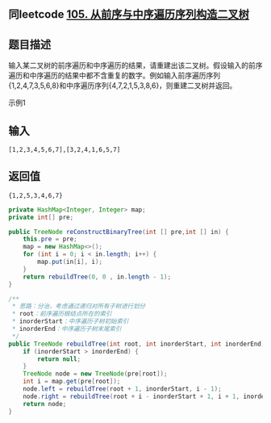 ## 同leetcode [105. 从前序与中序遍历序列构造二叉树](https://leetcode-cn.com/problems/construct-binary-tree-from-preorder-and-inorder-traversal/)

## 题目描述

输入某二叉树的前序遍历和中序遍历的结果，请重建出该二叉树。假设输入的前序遍历和中序遍历的结果中都不含重复的数字。例如输入前序遍历序列{1,2,4,7,3,5,6,8}和中序遍历序列{4,7,2,1,5,3,8,6}，则重建二叉树并返回。

示例1

## 输入

```
[1,2,3,4,5,6,7],[3,2,4,1,6,5,7]
```

## 返回值

```
{1,2,5,3,4,6,7}
```

```java
private HashMap<Integer, Integer> map;
private int[] pre;

public TreeNode reConstructBinaryTree(int [] pre,int [] in) {
    this.pre = pre;
    map = new HashMap<>();
    for (int i = 0; i < in.length; i++) {
        map.put(in[i], i);
    }
    return rebuildTree(0, 0 , in.length - 1);
}

/**
 * 思路：分治，考虑通过递归对所有子树进行划分
 * root：前序遍历根结点所在的索引
 * inorderStart：中序遍历子树初始索引
 * inorderEnd：中序遍历子树末尾索引
 */
public TreeNode rebuildTree(int root, int inorderStart, int inorderEnd) {
    if (inorderStart > inorderEnd) {
        return null;
    }
    TreeNode node = new TreeNode(pre[root]);
    int i = map.get(pre[root]);
    node.left = rebuildTree(root + 1, inorderStart, i - 1);
    node.right = rebuildTree(root + i - inorderStart + 1, i + 1, inorderEnd);
    return node;
}
```
